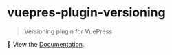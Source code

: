 # vuepres-plugin-versioning

> Versioning plugin for VuePress

📖 View the [Documentation](https://titanium-docs-devkit.netlify.com/guide/versioning.html).
